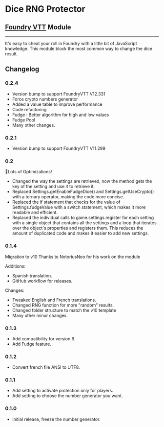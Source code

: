 # Dice RNG Protector
## [Foundry VTT](https://foundryvtt.com) Module
---
It's easy to cheat your roll in Foundry with a little bit of JavaScript knowledge. This module block the most common way to change the dice result.

## Changelog

### 0.2.4
* Version bump to support FoundryVTT V12.331
* Force crypto numbers generator
* Added a value table to improve performance
* Code refactoring
* Fudge : Better algorithm for high and low values
* Fudge Pool
* Many other changes.

### 0.2.1
* Version bump to support FoundryVTT V11.299

### 0.2
🚀Lots of Optimizations!

* Changed the way the settings are retrieved, now the method gets the key of the setting and use it to retrieve it.
* Replaced Settings.getEnableFudgeDice() and Settings.getUseCrypto() with a ternary operator, making the code more concise.
* Replaced the if statement that checks for the value of Settings.fudgeValue with a switch statement, which makes it more readable and efficient.
* Replaced the individual calls to game.settings.register for each setting with a single object that contains all the settings and a loop that iterates over the object's properties and registers them. This reduces the amount of duplicated code and makes it easier to add new settings.

### 0.1.4
Migration to v10
Thanks to NotoriusNeo for his work on the module

Additions:
* Spanish translation.
* GitHub workflow for releases.

Changes:
* Tweaked English and French translations.
* Changed RNG function for more "random" results.
* Changed folder structure to match the v10 template
* Many other minor changes.

### 0.1.3
* Add compatibility for version 9.
* Add Fudge feature.

### 0.1.2
* Convert french file ANSI to UTF8.

### 0.1.1
* Add setting to activate protection only for players.
* Add setting to choose the number generator you want.

### 0.1.0
* Initial release, freeze the number generator.
